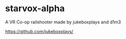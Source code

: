 # starvox-alpha
 A VR Co-op railshooter made by jukeboxplays and d1m3

https://github.com/jukeboxplays/
